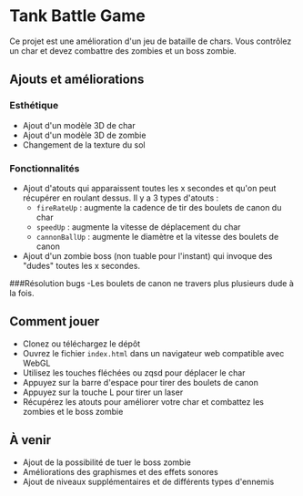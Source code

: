 # Tank Battle Game

Ce projet est une amélioration d'un jeu de bataille de chars. Vous contrôlez un char et devez combattre des zombies et un boss zombie.

## Ajouts et améliorations

### Esthétique
- Ajout d'un modèle 3D de char
- Ajout d'un modèle 3D de zombie
- Changement de la texture du sol

### Fonctionnalités
- Ajout d'atouts qui apparaissent toutes les x secondes et qu'on peut récupérer en roulant dessus. Il y a 3 types d'atouts :
  - `fireRateUp` : augmente la cadence de tir des boulets de canon du char
  - `speedUp` : augmente la vitesse de déplacement du char
  - `cannonBallUp` : augmente le diamètre et la vitesse des boulets de canon
- Ajout d'un zombie boss (non tuable pour l'instant) qui invoque des "dudes" toutes les x secondes.

###Résolution bugs
-Les boulets de canon ne travers plus plusieurs dude à la fois.

## Comment jouer
- Clonez ou téléchargez le dépôt
- Ouvrez le fichier `index.html` dans un navigateur web compatible avec WebGL
- Utilisez les touches fléchées ou zqsd pour déplacer le char
- Appuyez sur la barre d'espace pour tirer des boulets de canon
- Appuyez sur la touche L pour tirer un laser
- Récupérez les atouts pour améliorer votre char et combattez les zombies et le boss zombie

## À venir
- Ajout de la possibilité de tuer le boss zombie
- Améliorations des graphismes et des effets sonores
- Ajout de niveaux supplémentaires et de différents types d'ennemis
